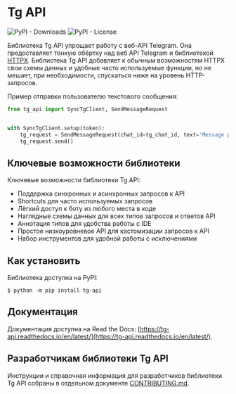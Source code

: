 # Tg API

![PyPI - Downloads](https://img.shields.io/pypi/dm/tg_api)
![PyPI - License](https://img.shields.io/pypi/l/tg_api)

Библиотека Tg API упрощает работу с веб-API Telegram. Она предоставляет тонкую обёртку над веб API Telegram и библиотекой [HTTPX](https://www.python-httpx.org/). Библиотека Tg API добавляет к обычным возможностям HTTPX свои схемы данных и удобные часто используемые функции, но не мешает, при необходимости, спускаться ниже на уровень HTTP-запросов.

Пример отправки пользователю текстового сообщения:

```py
from tg_api import SyncTgClient, SendMessageRequest


with SyncTgClient.setup(token):
    tg_request = SendMessageRequest(chat_id=tg_chat_id, text='Message proofs high level usage.')
    tg_request.send()
```

## Ключевые возможности библиотеки

Ключевые возможности библиотеки Tg API:

- Поддержка синхронных и асинхронных запросов к API
- Shortcuts для часто используемых запросов
- Лёгкий доступ к боту из любого места в коде
- Наглядные схемы данных для всех типов запросов и ответов API
- Аннотация типов для удобства работы с IDE
- Простое низкоуровневое API для кастомизации запросов к API
- Набор инструментов для удобной работы с исключениями

## Как установить

Библиотека доступна на PyPI:

```shell
$ python -m pip install tg-api
```

## Документация

Документация доступна на Read the Docs: [https://tg-api.readthedocs.io/en/latest/](https://tg-api.readthedocs.io/en/latest/).

<a name="contributing"></a>
## Разработчикам библиотеки Tg API

Инструкции и справочная информация для разработчиков библиотеки Tg API собраны в отдельном документе [CONTRIBUTING.md](CONTRIBUTING.md).
